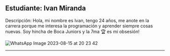 ## Estudiante: Ivan Miranda

Descripción: Hola, mi nombre es Ivan, tengo 24 años, me anote en la carrera 
porque me interesa la programación y aprender siempre cosas nuevas.
Soy hincha de Boca Juniors y la 7ma 🏆 es mi obsesión!

![WhatsApp Image 2023-08-15 at 20 23 42](https://github.com/algo1unsam/presentaciontp0-ivan1299/assets/38360641/fce63267-9287-4f6c-ad8a-3f406a525ba1)

------


